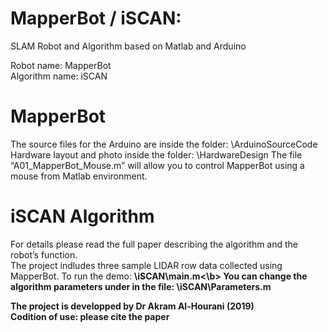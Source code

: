 # MapperBot / iSCAN: 
SLAM Robot and Algorithm based on Matlab and Arduino

Robot name: MapperBot  
Algorithm name: iSCAN

# MapperBot
The source files for the Arduino are inside the folder: \ArduinoSourceCode  
Hardware layout and photo inside the folder: \HardwareDesign
The file “A01_MapperBot_Mouse.m” will allow you to control MapperBot using a mouse from Matlab environment.

# iSCAN Algorithm
For details please read the full paper describing the algorithm and the robot’s function.  
The project indludes three sample LIDAR row data collected using MapperBot. To run the demo: <b> \iSCAN\main.m<\b>
You can change the algorithm parameters under in the file: \iSCAN\Parameters.m

The project is developped by Dr Akram Al-Hourani (2019)  
Codition of use: please cite the paper
